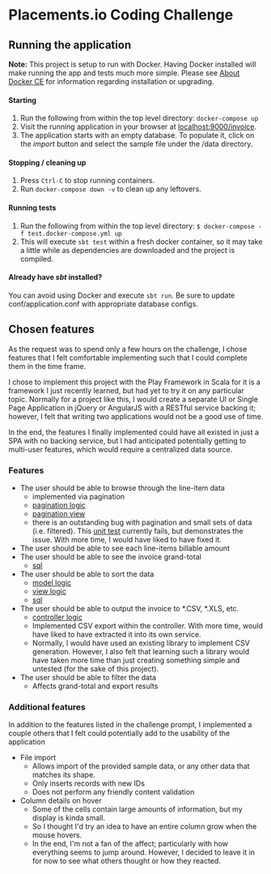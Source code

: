 # Placements.io Coding Challenge

## Running the application
**Note:** This project is setup to run with Docker. Having Docker installed will make running the app and tests much
more simple. Please see [About Docker CE](https://docs.docker.com/install/) for information regarding installation or
upgrading.

#### Starting
1. Run the following from within the top level directory: `docker-compose up`
2. Visit the running application in your browser at [localhost:9000/invoice](http://localhost:9000/invoice).
3. The application starts with an empty database. To populate it, click on the _import_ button and select the sample
   file under the /data directory.

#### Stopping / cleaning up
1. Press `Ctrl-C` to stop running containers.
2. Run `docker-compose down -v` to clean up any leftovers.

#### Running tests
1. Run the following from within the top level directory:
`$ docker-compose -f test.docker-compose.yml up`
2. This will execute `sbt test` within a fresh docker container, so it may take a little while as dependencies are
downloaded and the project is compiled.

#### Already have _sbt_ installed?
You can avoid using Docker and execute `sbt run`. Be sure to update conf/application.conf with appropriate database
configs.

## Chosen features
As the request was to spend only a few hours on the challenge, I chose features that I felt comfortable implementing
such that I could complete them in the time frame.

I chose to implement this project with the Play Framework in Scala for it is a framework I just recently learned, but
had yet to try it on any particular topic. Normally for a project like this, I would create a separate UI or Single Page
Application in jQuery or AngularJS with a RESTful service backing it; however, I felt that writing two applications
would not be a good use of time.

In the end, the features I finally implemented could have all existed in just a SPA with no backing service, but I had
anticipated potentially getting to multi-user features, which would require a centralized data source.

### Features

* The user should be able to browse through the line-item data
  * implemented via pagination
  * [pagination logic](https://github.com/go4ble/placements-interview/blob/master/app/models/GetLineItemsRequest.scala#L48)
  * [pagination view](https://github.com/go4ble/placements-interview/blob/master/app/views/_pagination.scala.html)
  * there is an outstanding bug with pagination and small sets of data (i.e. filtered). This [unit test](https://github.com/go4ble/placements-interview/blob/master/test/models/GetLineItemsRequestSpec.scala#L19)
    currently fails, but demonstrates the issue. With more time, I would have liked to have fixed it.
* The user should be able to see each line-items billable amount
* The user should be able to see the invoice grand-total
  * [sql](https://github.com/go4ble/placements-interview/blob/master/app/services/LineItemsService.scala#L40)
* The user should be able to sort the data
  * [model logic](https://github.com/go4ble/placements-interview/blob/master/app/models/GetLineItemsRequest.scala#L38)
  * [view logic](https://github.com/go4ble/placements-interview/blob/master/app/views/_sortable.scala.html)
  * [sql](https://github.com/go4ble/placements-interview/blob/master/app/services/LineItemsService.scala#L59)
* The user should be able to output the invoice to *.CSV, *.XLS, etc.
  * [controller logic](https://github.com/go4ble/placements-interview/blob/master/app/controllers/HomeController.scala#L55)
  * Implemented CSV export within the controller. With more time, would have liked to have extracted it into its own
    service.
  * Normally, I would have used an existing library to implement CSV generation. However, I also felt that learning such
    a library would have taken more time than just creating something simple and untested (for the sake of this project).
* The user should be able to filter the data
  * Affects grand-total and export results

### Additional features
In addition to the features listed in the challenge prompt, I implemented a couple others that I felt could potentially
add to the usability of the application

* File import
  * Allows import of the provided sample data, or any other data that matches its shape.
  * Only inserts records with new IDs
  * Does not perform any friendly content validation
* Column details on hover
  * Some of the cells contain large amounts of information, but my display is kinda small.
  * So I thought I'd try an idea to have an entire column grow when the mouse hovers.
  * In the end, I'm not a fan of the affect; particularly with how everything seems to jump around. However, I decided
    to leave it in for now to see what others thought or how they reacted.
